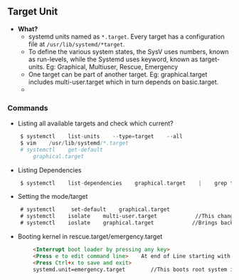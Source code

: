 ## Target Unit 
- **What?** 
  - systemd units named as `*.target`. Every target has a configuration file at `/usr/lib/systemd/*target`. 
  - To define the various system states, the SysV uses numbers, known as run-levels, while the Systemd uses keyword, known as target-units. Eg: Graphical, Multiuser, Rescue, Emergency
  - One target can be part of another target. Eg: graphical.target includes multi-user.target which in turn depends on basic.target.
  - 
### Commands
- Listing all available targets and check which current?
```c
    $ systemctl    list-units    --type=target    --all    
    $ vim    /usr/lib/systemd/*.target
    # systemctl    get-default
        graphical.target
```
- Listing Dependencies
```c
    $ systemctl    list-dependencies    graphical.target    |    grep target
```
- Setting the mode/target
```html
    # systemctl     set-default    graphical.target
    # systemctl    isolate    multi-user.target            //This changes system to Text-mode without booting the system. System is still in graphical mode.    #systemctl isolate <dst-target-system>
    # systemctl    ioslate    graphical.target            //Brings back Graphical.target
```
- Booting kernel in rescue.target/emergency.target
```html
        <Interrupt boot loader by pressing any key>
        <Press e to edit command line>    At end of Line starting with linux16 enter       systemd.unit=rescue.target 
        <Press Ctrl+x to save and exit>
        systemd.unit=emergency.target        //This boots root system in RO mode. 
```
